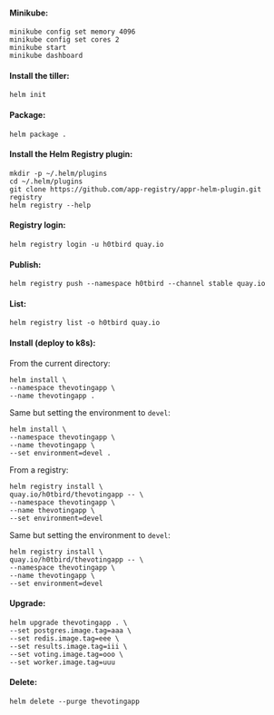 #### Minikube:
```
minikube config set memory 4096
minikube config set cores 2
minikube start
minikube dashboard
```

#### Install the tiller:
```
helm init
```

#### Package:

```
helm package .
```

#### Install the Helm Registry plugin:
```
mkdir -p ~/.helm/plugins
cd ~/.helm/plugins
git clone https://github.com/app-registry/appr-helm-plugin.git registry
helm registry --help
```

#### Registry login:
```
helm registry login -u h0tbird quay.io
```

#### Publish:

```
helm registry push --namespace h0tbird --channel stable quay.io
```

#### List:
```
helm registry list -o h0tbird quay.io
```

#### Install (deploy to k8s):

From the current directory:
```
helm install \
--namespace thevotingapp \
--name thevotingapp .
```

Same but setting the environment to `devel`:
```
helm install \
--namespace thevotingapp \
--name thevotingapp \
--set environment=devel .
```

From a registry:
```
helm registry install \
quay.io/h0tbird/thevotingapp -- \
--namespace thevotingapp \
--name thevotingapp \
--set environment=devel
```

Same but setting the environment to `devel`:
```
helm registry install \
quay.io/h0tbird/thevotingapp -- \
--namespace thevotingapp \
--name thevotingapp \
--set environment=devel
```

#### Upgrade:

```
helm upgrade thevotingapp . \
--set postgres.image.tag=aaa \
--set redis.image.tag=eee \
--set results.image.tag=iii \
--set voting.image.tag=ooo \
--set worker.image.tag=uuu
```

#### Delete:

```
helm delete --purge thevotingapp
```
